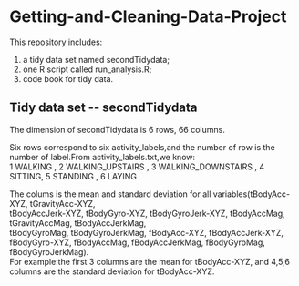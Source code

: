 # Getting-and-Cleaning-Data-Project

This repository includes:   
1) a tidy data set named secondTidydata;  
2) one R script called run_analysis.R;   
3) code book for tidy data.  

## Tidy data set -- secondTidydata

The dimension of secondTidydata is 6 rows, 66 columns. 
  
Six rows correspond to six activity_labels,and the number of row is the number of label.From activity_labels.txt,we know:  
1 WALKING , 2 WALKING_UPSTAIRS , 3 WALKING_DOWNSTAIRS , 4 SITTING, 5 STANDING , 6 LAYING 
  
The colums is the mean and standard deviation for all variables(tBodyAcc-XYZ, tGravityAcc-XYZ,   
tBodyAccJerk-XYZ,   tBodyGyro-XYZ, tBodyGyroJerk-XYZ, tBodyAccMag, tGravityAccMag, tBodyAccJerkMag,  
tBodyGyroMag, tBodyGyroJerkMag, fBodyAcc-XYZ, fBodyAccJerk-XYZ, fBodyGyro-XYZ, fBodyAccMag, 
fBodyAccJerkMag, fBodyGyroMag, fBodyGyroJerkMag).  
For example:the first 3 columns are the mean for tBodyAcc-XYZ, and 4,5,6 columns are the standard deviation for tBodyAcc-XYZ.
